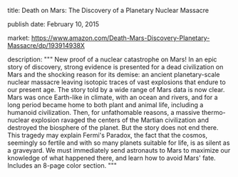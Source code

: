 title: Death on Mars: The Discovery of a Planetary Nuclear Massacre

publish date: February 10, 2015

market: https://www.amazon.com/Death-Mars-Discovery-Planetary-Massacre/dp/193914938X

description:
"""
New proof of a nuclear catastrophe on Mars! In an epic story of discovery, strong evidence is presented for a dead civilization on Mars and the shocking reason for its demise: an ancient planetary-scale nuclear massacre leaving isotopic traces of vast explosions that endure to our present age. The story told by a wide range of Mars data is now clear. Mars was once Earth-like in climate, with an ocean and rivers, and for a long period became home to both plant and animal life, including a humanoid civilization. Then, for unfathomable reasons, a massive thermo-nuclear explosion ravaged the centers of the Martian civilization and destroyed the biosphere of the planet. But the story does not end there. This tragedy may explain Fermi's Paradox, the fact that the cosmos, seemingly so fertile and with so many planets suitable for life, is as silent as a graveyard. We must immediately send astronauts to Mars to maximize our knowledge of what happened there, and learn how to avoid Mars' fate. Includes an 8-page color section.
"""
